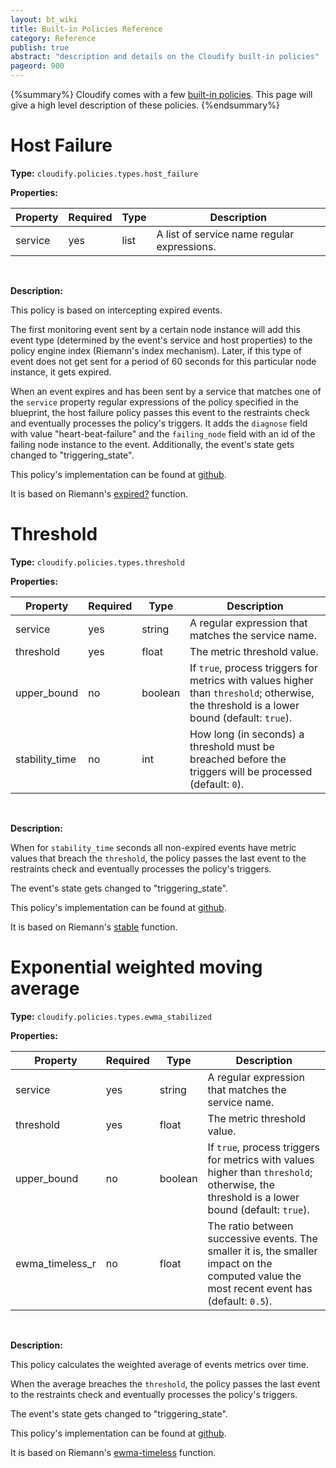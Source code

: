```yaml
---
layout: bt_wiki
title: Built-in Policies Reference
category: Reference
publish: true
abstract: "description and details on the Cloudify built-in policies"
pageord: 900
---
```


{%summary%} Cloudify comes with a few [built-in policies](guide-policies.html#built-in-policies). This page will give a high level description of these policies. {%endsummary%}


# Host Failure

**Type:** `cloudify.policies.types.host_failure`

**Properties:**

Property | Required | Type | Description
---------| -------- | ---- | -----------
service  | yes      | list | A list of service name regular expressions.

<br>

**Description:**

This policy is based on intercepting expired events.

The first monitoring event sent by a certain node instance will add this event type (determined by the event's service and host properties) to the policy engine index (Riemann's index mechanism). Later, if this type of event does not get sent for a period of 60 seconds for this particular node instance, it gets expired.

When an event expires and has been sent by a service that matches one of the `service` property regular expressions of the policy specified in the blueprint, the host failure policy passes this event to the restraints check and eventually processes the policy's triggers. It adds the `diagnose` field with value "heart-beat-failure" and the `failing_node` field with an id of the failing node instance to the event. Additionally, the event's state gets changed to "triggering_state".

This policy's implementation can be found at [github](https://github.com/cloudify-cosmo/cloudify-manager/blob/master/resources/rest-service/cloudify/policies/host_failure.clj).

It is based on Riemann's [expired?](http://riemann.io/api/riemann.streams.html#var-expired.3F) function.

# Threshold

**Type:** `cloudify.policies.types.threshold`

**Properties:**

Property        | Required | Type      | Description
---------       | -------- | ----      | -----------
service         | yes      | string    | A regular expression that matches the service name.
threshold       | yes      | float     | The metric threshold value.
upper_bound     | no       | boolean   | If `true`, process triggers for metrics with values higher than `threshold`; otherwise, the threshold is a lower bound (default: `true`).
stability_time  | no       | int       | How long (in seconds) a threshold must be breached before the triggers will be processed (default: `0`).

<br>

**Description:**

When for `stability_time` seconds all non-expired events have metric values that breach the `threshold`, the policy passes the last event to the restraints check and eventually processes the policy's triggers.

The event's state gets changed to "triggering_state".

This policy's implementation can be found at [github](https://github.com/cloudify-cosmo/cloudify-manager/blob/master/resources/rest-service/cloudify/policies/threshold.clj).

It is based on Riemann's [stable](http://riemann.io/api/riemann.streams.html#var-stable) function.

# Exponential weighted moving average

**Type:** `cloudify.policies.types.ewma_stabilized`

**Properties:**

Property        | Required | Type      | Description
---------       | -------- | ----      | -----------
service         | yes      | string    | A regular expression that matches the service name.
threshold       | yes      | float     | The metric threshold value.
upper_bound     | no       | boolean   | If `true`, process triggers for metrics with values higher than `threshold`; otherwise, the threshold is a lower bound (default: `true`).
ewma_timeless_r | no       | float     | The ratio between successive events. The smaller it is, the smaller impact on the computed value the most recent event has (default: `0.5`).

<br>

**Description:**

This policy calculates the weighted average of events metrics over time.

When the average breaches the `threshold`, the policy passes the last event to the restraints check and eventually processes the policy's triggers.

The event's state gets changed to "triggering_state".

This policy's implementation can be found at [github](https://github.com/cloudify-cosmo/cloudify-manager/blob/master/resources/rest-service/cloudify/policies/ewma_stabilized.clj).

It is based on Riemann's [ewma-timeless](http://riemann.io/api/riemann.streams.html#var-ewma-timeless) function.
